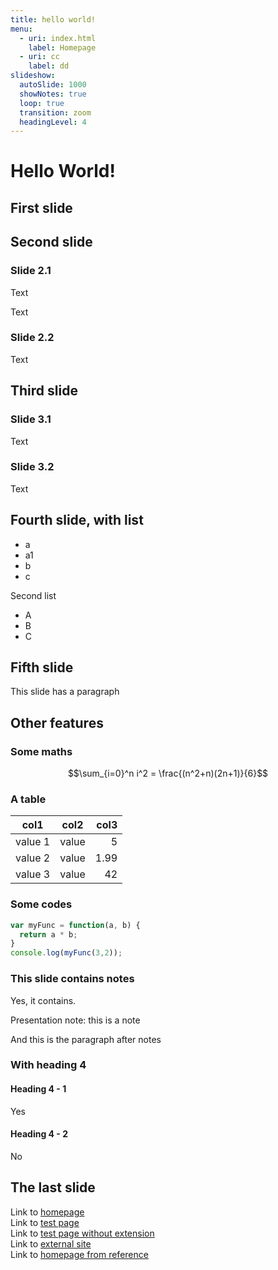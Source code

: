 ```yaml
---
title: hello world!
menu:
  - uri: index.html
    label: Homepage
  - uri: cc
    label: dd
slideshow:
  autoSlide: 1000
  showNotes: true
  loop: true
  transition: zoom
  headingLevel: 4
---
```

# Hello World!

## First slide

## Second slide

### Slide 2.1
Text

Text


### Slide 2.2
Text

## Third slide


### Slide 3.1
Text

### Slide 3.2
Text

## Fourth slide, with list

- a
 - a1
- b
- c

Second list

- A
- B
- C

## Fifth slide

This slide has a paragraph

## Other features

### Some maths

$$\sum_{i=0}^n i^2 = \frac{(n^2+n)(2n+1)}{6}$$

### A table

| col1                | col2            | col3    |
|---------------------|-----------------|--------:|
| value 1             | value           | 5       |
| value 2             | value           | 1.99    |
| value 3             | value           | 42      |

### Some codes

```javascript
var myFunc = function(a, b) {
  return a * b;
}
console.log(myFunc(3,2));
```

### This slide contains notes

Yes, it contains.

Presentation note: this is a note

And this is the paragraph after notes

### With heading 4

#### Heading 4 - 1

Yes

#### Heading 4 - 2

No

## The last slide

Link to [homepage](../README.md)  
Link to [test page](test.md)  
Link to [test page without extension](test)  
Link to [external site](http://README.md)  
Link to [homepage from reference][To homepage]

[tag-title]: - (This is the test page)
[To homepage]: ../README.md
